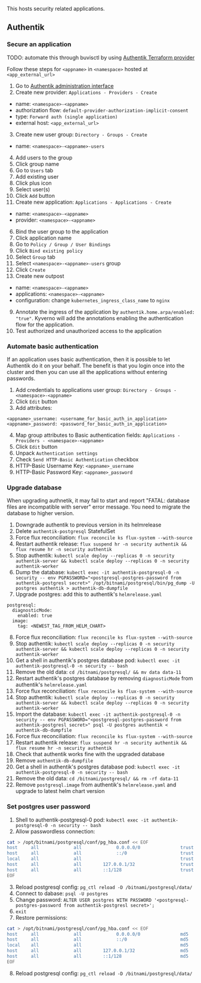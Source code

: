This hosts security related applications.

## Authentik

### Secure an application

TODO: automate this through buvisctl by using [Authentik Terraform provider](https://registry.terraform.io/providers/goauthentik/authentik/latest)

Follow these steps for `<appname>` in `<namespace>` hosted at `<app_external_url>`

1. Go to [Authentik administration interface](https://auth.buvis.net)
2. Create new provider: `Applications - Providers - Create`
  - name: `<namespace>-<appname>`
  - authorization flow: `default-provider-authorization-implicit-consent`
  - type: `Forward auth (single application)`
  - external host: `<app_external_url>`
3. Create new user group: `Directory - Groups - Create`
  - name: `<namespace>-<appname>-users`
4. Add users to the group
  1. Click group name
  2. Go to `Users` tab
  3. Add existing user
  4. Click plus icon
  5. Select user(s)
  6. Click `Add` button
5. Create new application: `Applications - Applications - Create`
  - name: `<namespace>-<appname>`
  - provider: `<namespace>-<appname>`
6. Bind the user group to the application
  1. Click application name
  2. Go to `Policy / Group / User Bindings`
  3. Click `Bind existing policy`
  4. Select `Group` tab
  5. Select `<namespace>-<appname>-users` group
  6. Click `Create`
7. Create new outpost
  - name: `<namespace>-<appname>`
  - applications: `<namespace>-<appname>`
  - configuration: change `kubernetes_ingress_class_name` to `nginx`
9. Annotate the ingress of the application by `authentik.home.arpa/enabled: "true"`. Kyverno will add the annotations enabling the authentication flow for the application.
10. Test authorized and unauthorized access to the application

### Automate basic authentication

If an application uses basic authentication, then it is possible to let Authentik do it on your behalf. The benefit is that you login once into the cluster and then you can use all the applications without entering passwords.

1. Add credentials to applications user group: `Directory - Groups - <namespace>-<appname>`
2. Click `Edit` button
3. Add attributes:
```
<appname>_username: <username_for_basic_auth_in_application>
<appname>_password: <password_for_basic_auth_in_application>
```
4. Map group attributes to Basic authentication fields: `Applications - Providers - <namespace>-<appname>`
5. Click `Edit` button
6. Unpack `Authentication settings`
7. Check `Send HTTP-Basic Authentication` checkbox
8. HTTP-Basic Username Key: `<appname>_username`
8. HTTP-Basic Password Key: `<appname>_password`

### Upgrade database

When upgrading authnetik, it may fail to start and report "FATAL:  database files are incompatible with server" error message. You need to migrate the database to higher version.

1. Downgrade authentik to previous version in its helmrelease
2. Delete `authentik-postgresql` StatefulSet
3. Force flux reconciliation: `flux reconcile ks flux-system --with-source`
4. Restart authentik release: `flux suspend hr -n security authentik && flux resume hr -n security authentik`
5. Stop authentik: `kubectl scale deploy --replicas 0 -n security authentik-server && kubectl scale deploy --replicas 0 -n security authentik-worker`
6. Dump the database: `kubectl exec -it authentik-postgresql-0 -n security -- env PGPASSWORD="<postgresql-postgres-password from authentik-postgresl secret>" /opt/bitnami/postgresql/bin/pg_dump -U postgres authentik > authentik-db-dumpfile`
7. Upgrade postgres: add this to authentik's `helmrelease.yaml`
```
postgresql:
  diagnosticMode:
    enabled: true
  image:
    tag: <NEWEST_TAG_FROM_HELM_CHART>
```
8. Force flux reconciliation: `flux reconcile ks flux-system --with-source`
9. Stop authentik: `kubectl scale deploy --replicas 0 -n security authentik-server && kubectl scale deploy --replicas 0 -n security authentik-worker`
10. Get a shell in authentik's postgres database pod: `kubectl exec -it authentik-postgresql-0 -n security -- bash`
11. Remove the old data: `cd /bitnami/postgresql/ && mv data data-11`
12. Restart authentik's postgres database by removing `diagnosticMode` from authentik's `helmrelease.yaml`
13. Force flux reconciliation: `flux reconcile ks flux-system --with-source`
14. Stop authentik: `kubectl scale deploy --replicas 0 -n security authentik-server && kubectl scale deploy --replicas 0 -n security authentik-worker`
15. Import the database: `kubectl exec -it authentik-postgresql-0 -n security -- env PGPASSWORD="<postgresql-postgres-password from authentik-postgresl secret>" psql -U postgres authentik < authentik-db-dumpfile`
16. Force flux reconciliation: `flux reconcile ks flux-system --with-source`
17. Restart authentik release: `flux suspend hr -n security authentik && flux resume hr -n security authentik`
18. Check that authentik works fine with the upgraded database
19. Remove `authentik-db-dumpfile`
20. Get a shell in authentik's postgres database pod: `kubectl exec -it authentik-postgresql-0 -n security -- bash`
21. Remove the old data: `cd /bitnami/postgresql/ && rm -rf data-11`
22. Remove `postgresql.image` from authentik's `helmrelease.yaml` and upgrade to latest helm chart version

### Set postgres user password

1. Shell to authentik-postgresql-0 pod: `kubectl exec -it authentik-postgresql-0 -n security -- bash`
2. Allow passwordless connection:
```bash
cat > /opt/bitnami/postgresql/conf/pg_hba.conf << EOF
host     all             all             0.0.0.0/0               trust
host     all             all             ::/0                    trust
local    all             all                                     trust
host     all             all        127.0.0.1/32                 trust
host     all             all        ::1/128                      trust
EOF
```
3. Reload postgresql config: `pg_ctl reload -D /bitnami/postgresql/data/`
4. Connect to dabase: `psql -U postgres`
5. Change password: `ALTER USER postgres WITH PASSWORD '<postgresql-postgres-password from authentik-postgresl secret>';`
6. `exit`
7. Restore permissions:
```bash
cat > /opt/bitnami/postgresql/conf/pg_hba.conf << EOF
host     all             all             0.0.0.0/0               md5
host     all             all             ::/0                    md5
local    all             all                                     md5
host     all             all        127.0.0.1/32                 md5
host     all             all        ::1/128                      md5
EOF
```
8. Reload postgresql config: `pg_ctl reload -D /bitnami/postgresql/data/`

